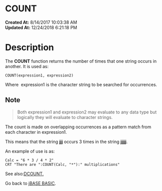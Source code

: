 # COUNT

**Created At:** 8/14/2017 10:03:38 AM  
**Updated At:** 12/24/2018 6:21:18 PM  


# Description

The **COUNT** function returns the number of times that one string occurs in another. It is used as:

```
COUNT(expression1, expression2)
```

Where  expression1 is the character string to be searched for occurrences.

## Note


> Both expression1 and expression2 may evaluate to any data type but logically they will evaluate to character strings.


The count is made on overlapping occurrences as a pattern match from each character in expression1.

This means that the string **jjj** occurs 3 times in the string **jjjjj**.

An example of use is as:

```
Calc = "6 * 3 / 4 * 2"
CRT "There are ":COUNT(Calc, "*"):" multiplications"
```



See also:[DCOUNT.](266871-dcount)

Go back to [jBASE BASIC](263498-jbase-basic).
